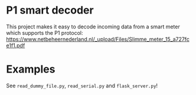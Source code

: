 # P1 smart decoder
This project makes it easy to decode incoming data from a smart meter which supports the P1 protocol: https://www.netbeheernederland.nl/_upload/Files/Slimme_meter_15_a727fce1f1.pdf

# Examples
See `read_dummy_file.py`, `read_serial.py` and `flask_server.py`!

